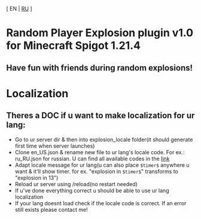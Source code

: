 [ EN | [RU](README-ru.md) ]
# Random Player Explosion plugin v1.0 for **Minecraft Spigot 1.21.4**
## Have fun with friends during random explosions!
# **Localization**
## Theres a **DOC** if u want to make localization for ur **lang**:
- Go to ur server dir & then into explosion_locale folder(it should generate first time when server launches)
- Clone en_US.json & rename new file to ur lang's locale code. For ex.: ru_RU.json for russian. U can find all available codes in the [link](https://minecraft.fandom.com/wiki/Language)
- Adapt locale message for ur lang(u can also place `$timer$` anywhere u want & it'll show timer. for ex. "explosion in `$timer$`" transforms to "explosion in 13")
- Reload ur server using /reload(no restart needed)
- If u've done everything correct u should be able to use ur lang localization
- If your lang doesnt load check if the locale code is correct. If an error still exists please contact me!
